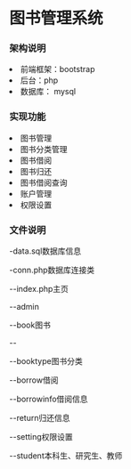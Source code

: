 <h1>图书管理系统</h1>
<h3>架构说明</h3>
<li>前端框架：bootstrap</li>
<li>后台：php</li>
<li>数据库： mysql</li>
<h3>实现功能</h3>
<li>图书管理</li>
<li>图书分类管理</li>
<li>图书借阅</li>
<li>图书归还</li>
<li>图书借阅查询</li>
<li>账户管理</li>
<li>权限设置</li>
<h3>文件说明</h3>
<p>-data.sql数据库信息</p>
<p>-conn.php数据库连接类</p>
<p>--index.php主页</p>
<p>--admin</p>
     <p> --book图书</p>
        <p>--</p>
      <p>--booktype图书分类</p>
      <p>--borrow借阅</p>
      <p>--borrowinfo借阅信息</p>
      <p>--return归还信息</p>
      <p>--setting权限设置</p>
      <p>--student本科生、研究生、教师</p>
